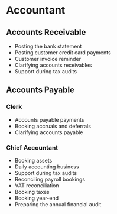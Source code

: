 # Accountant

## Accounts Receivable

* Posting the bank statement
* Posting customer credit card payments
* Customer invoice reminder
* Clarifying accounts receivables
* Support during tax audits

## Accounts Payable

### Clerk

* Accounts payable payments
* Booking accruals and deferrals
* Clarifying accounts payable

### Chief Accountant

* Booking assets
* Daily accounting business
* Support during tax audits
* Reconciling payroll bookings
* VAT reconciliation
* Booking taxes
* Booking year-end 
* Preparing the annual financial audit
